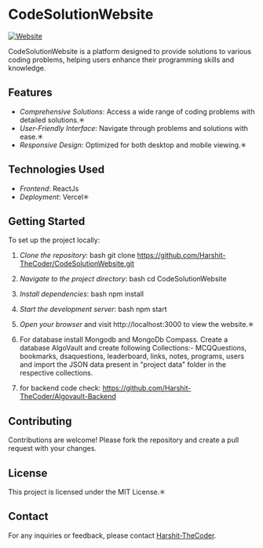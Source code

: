 # CodeSolutionWebsite

[![Website](https://img.shields.io/website?url=https%3A%2F%2Fcode-solution-website.vercel.app)](https://code-solution-website.vercel.app)

CodeSolutionWebsite is a platform designed to provide solutions to various coding problems, helping users enhance their programming skills and knowledge.

## Features

- *Comprehensive Solutions*: Access a wide range of coding problems with detailed solutions.✳
- *User-Friendly Interface*: Navigate through problems and solutions with ease.✳
- *Responsive Design*: Optimized for both desktop and mobile viewing.✳

## Technologies Used

- *Frontend*: ReactJs
- *Deployment*: Vercel✳

## Getting Started

To set up the project locally:

1. *Clone the repository*:
   bash
   git clone https://github.com/Harshit-TheCoder/CodeSolutionWebsite.git
   
2. *Navigate to the project directory*:
   bash
   cd CodeSolutionWebsite
   
3. *Install dependencies*:
   bash
   npm install
   
4. *Start the development server*:
   bash
   npm start
   
5. *Open your browser* and visit http://localhost:3000 to view the website.✳


6. For database install Mongodb and MongoDb Compass. Create a database AlgoVault and create following Collections:-
   MCQQuestions, bookmarks, dsaquestions, leaderboard, links, notes, programs, users and import the JSON data present in "project data" folder
   in the respective collections.

7. for backend code check: https://github.com/Harshit-TheCoder/Algovault-Backend

## Contributing

Contributions are welcome! Please fork the repository and create a pull request with your changes.

## License

This project is licensed under the MIT License.✳

## Contact

For any inquiries or feedback, please contact [Harshit-TheCoder](https://github.com/Harshit-TheCoder).
